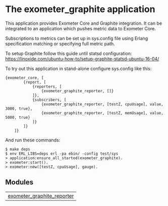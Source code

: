

# The exometer_graphite application #

This application provides Exometer Core and Graphite integration. 
It can be integrated to an application which pushes metric data to
Exometer Core.

Subscriptions to metrics can be set up in sys.config file using Erlang 
specification matching or specifying full metric path.

To setup Graphite follow this guide until statsd configuration:
https://linoxide.com/ubuntu-how-to/setup-graphite-statsd-ubuntu-16-04/

To try out this application in stand-alone configure sys.config like this:

```
{exometer_core, [
        {report, [
            {reporters, [
                {exometer_graphite_reporter, []}
            ]},
            {subscribers, [
                {exometer_graphite_reporter, [testZ, cpuUsage], value, 3000, true},
                {exometer_graphite_reporter, [testZ, memUsage], value, 5000, true}
            ]}
        ]}
    ]}
```

And run these commands:

```
$ make deps
$ env ERL_LIBS=deps erl -pa ebin/ -config test/sys
> application:ensure_all_started(exometer_graphite).
> exometer:start().
> exometer:new([testZ, cpuUsage], gauge).
```


## Modules ##


<table width="100%" border="0" summary="list of modules">
<tr><td><a href="http://github.com/erisata/exometer_graphite/blob/master/doc/exometer_graphite_reporter.md" class="module">exometer_graphite_reporter</a></td></tr></table>

